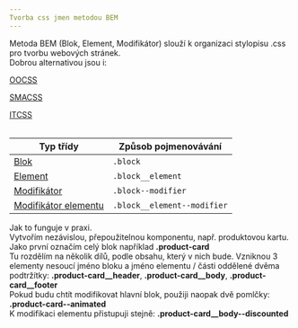 ```yaml
---
Tvorba css jmen metodou BEM
---
```


Metoda BEM (Blok, Element, Modifikátor) slouží k organizaci stylopisu .css pro tvorbu webových stránek.
<br>
Dobrou alternativou jsou i:

[OOCSS](http://blog-svobodaweb-cz.loc/objektove-orientovane-css)

[SMACSS](http://blog-svobodaweb-cz.loc/skalovatelna-a-modularni-architektura-css)

[ITCSS](http://blog-svobodaweb-cz.loc/udrzitelnost-rustu-css-pomoci-stupnovane-specificity)
<br>
<br>
<table>
<thead>
<tr>
<th>Typ třídy</th>
<th>Způsob pojmenovávání</th>
</tr>
</thead>
<tbody>
<tr>
<td><a href="#blok">Blok</a></td>
<td><code>.block</code></td>
</tr>
<tr>
<td><a href="#element">Element</a></td>
<td><code>.block__element</code></td>
</tr>
<tr>
<td><a href="#modifikator">Modifikátor</a></td>
<td><code>.block--modifier</code></td>
</tr>
<tr>
<td><a href="#modifikator-elementu">Modifikátor elementu</a></td>
<td><code>.block__element--modifier</code></td>
</tr>
</tbody>
</table>

Jak to funguje v praxi.
<br>
Vytvořím nezávislou, přepoužitelnou komponentu, např. produktovou kartu. Jako první označím celý blok například **.product-card**
<br>
Tu rozdělím na několik dílů, podle obsahu, který v nich bude. Vzniknou 3 elementy nesoucí jméno bloku a jméno elementu / části oddělené dvěma podtržítky: **.product-card__header**, **.product-card__body**, **.product-card__footer**
<br>
Pokud budu chtít modifikovat hlavní blok, použiji naopak dvě pomlčky: **.product-card--animated**
<br>
K modifikaci elementu přistupuji stejně: **.product-card__body--discounted**